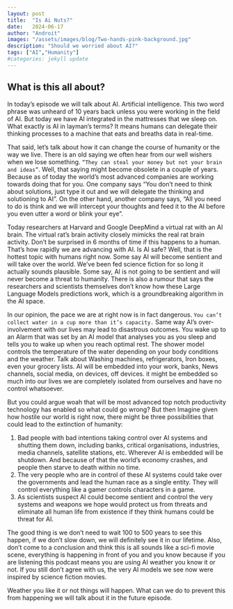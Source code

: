 ```yaml
---
layout: post
title:  "Is Ai Nuts?"
date:   2024-06-17
author: "Androit"
images: "/assets/images/blog/Two-hands-pink-background.jpg"
description: "Should we worried about AI?"
tags: ["AI","Humanity"]
#categories: jekyll update
---
```

## What is this all about?
In today’s episode we will talk about AI. Artificial intelligence. This two word phrase was unheard of 10 years back unless you were working in the field of AI. But today we have AI integrated in the mattresses that we sleep on. What exactly is AI in layman’s terms? It means humans can delegate their thinking processes to a machine that eats and breaths data in real-time. 

That said, let’s talk about how it can change the course of humanity or the way we live. There is an old saying we often hear from our well wishers when we lose something. `“They can steal your money but not your brain and ideas”`.
Well, that saying might become obsolete in a couple of years. Because as of today the world’s most advanced companies are working towards doing that for you. One company says “You don’t need to think about solutions, just type it out and we will delegate the thinking and solutioning to AI”. On the other hand, another company says,  “All you need to do is think and we will intercept your thoughts and feed it to the AI before you even utter a word or blink your eye”.

Today researchers at Harvard and Google DeepMind a virtual rat with an AI brain. The virtual rat’s brain activity closely mimicks the real rat brain activity. Don’t be surprised in 6 months of time if this happens to a human. That’s how rapidly we are advancing with AI. Is AI safe? Well, that is the hottest topic with humans right now. Some say AI will become sentient and will take over the world. We’ve been fed science fiction for so long it actually sounds plausible. Some say, AI is not going to be sentient and will never become a threat to humanity. There is also a rumour that says the researchers and scientists themselves don’t know how these Large Language Models predictions work, which is a groundbreaking algorithm in the AI space.

In our opinion, the pace we are at right now is in fact dangerous. `You can’t collect water in a cup more than it’s capacity.` Same way AI’s over-involvement with our lives may lead to disastrous outcomes. You wake up to an Alarm that was set by an AI model that analyses you as you sleep and tells you to wake up when you reach optimal rest. The shower model controls the temperature of the water depending on your body conditions and the weather. Talk about Washing machines, refrigerators, Iron boxes, even your grocery lists. AI will be embedded into your work, banks, News channels, social media, on devices, off devices. it might be embedded so much into our lives we are completely isolated from ourselves and have no control whatsoever.

But you could argue woah that will be most advanced top notch productivity technology has enabled so what could go wrong? But then Imagine given how hostile our world is right now, there might be three possibilities that could lead to the extinction of humanity:

1. Bad people with bad intentions taking control over AI systems and shutting them down, including banks, critical organisations, industries, media channels, satellite stations, etc. Wherever AI is embedded will be shutdown. And because of that the world’s economy crashes, and people then starve to death within no time. 
2. The very people who are in control of these AI systems could take over the governments and lead the human race as a single entity. They will control everything like a gamer controls characters in a game. 
3. As scientists suspect AI could become sentient and control the very systems and weapons we hope would protect us from threats and eliminate all human life from existence if they think humans could be threat for AI.


The good thing is we don’t need to wait 100 to 500 years to see this happen, if we don’t slow down, we will definitely see it in our lifetime. Also, don’t come to a conclusion and think this is all sounds like a sci-fi movie scene, everything is happening in front of you and you know because if you are listening this podcast means you are using AI weather you know it or not. If you still don’t agree with us, the very AI models we see now were inspired by science fiction movies.

Weather you like it or not things will happen. What can we do to prevent this from happening we will talk about it in the future episode.